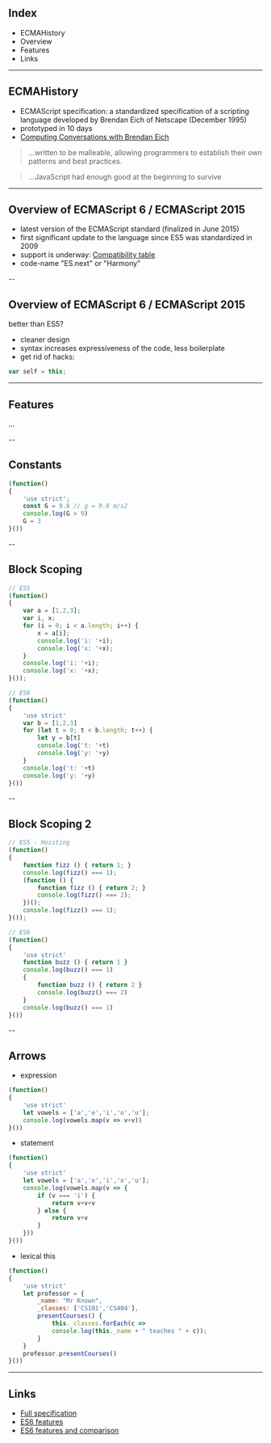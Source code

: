 ## Index

* ECMAHistory
* Overview
* Features
* Links

---
## ECMAHistory

* ECMAScript specification: a standardized specification of a scripting language developed by Brendan Eich of Netscape (December 1995)
* prototyped in 10 days
* [Computing Conversations with Brendan Eich](https://www.youtube.com/watch?v=IPxQ9kEaF8c)

> ...written to be malleable, allowing programmers to establish their own patterns and best practices.


> ...JavaScript had enough good at the beginning to survive

---
## Overview of ECMAScript 6 / ECMAScript 2015

* latest version of the ECMAScript standard (finalized in June 2015)
* first significant update to the language since ES5 was standardized in 2009
* support is underway: [Compatibility table](http://kangax.github.io/compat-table/es6/)
* code-name "ES.next" or "Harmony"

--
## Overview of ECMAScript 6 / ECMAScript 2015

better than ES5?
* cleaner design
* syntax increases expressiveness of the code, less boilerplate
* get rid of hacks: 

```javascript 
var self = this;
```

---
## Features
...

--
## Constants
```javascript 
(function()
{
    'use strict';
	const G = 9.8 // g = 9.8 m/s2
	console.log(G > 9)
	G = 3
}())
```

--
## Block Scoping
```javascript 
// ES5
(function()
{
	var a = [1,2,3];
	var i, x;
	for (i = 0; i < a.length; i++) {
	    x = a[i];
	    console.log('i: '+i);
	    console.log('x: '+x);
	}
	console.log('i: '+i);
	console.log('x: '+x);
}());

// ES6
(function()
{
    'use strict'
    var b = [1,2,3]
    for (let t = 0; t < b.length; t++) {
        let y = b[t]
        console.log('t: '+t)
        console.log('y: '+y)
    }
    console.log('t: '+t)
    console.log('y: '+y)
}())
```

--
## Block Scoping 2
```javascript 
// ES5 - Hoisting
(function()
{
	function fizz () { return 1; }
    console.log(fizz() === 1);
    (function () {
        function fizz () { return 2; }
        console.log(fizz() === 2);
    })();
    console.log(fizz() === 1);
}());

// ES6
(function()
{
    'use strict'
    function buzz () { return 1 }
    console.log(buzz() === 1)
    {
        function buzz () { return 2 }
        console.log(buzz() === 2)
    }
    console.log(buzz() === 1)
}())
```

--
## Arrows
* expression
```javascript 
(function()
{
    'use strict'
	let vowels = ['a','e','i','o','u'];
	console.log(vowels.map(v => v+v))
}())
```

* statement
```javascript
(function()
{
    'use strict'
	let vowels = ['a','e','i','o','u'];
	console.log(vowels.map(v => {
		if (v === 'i') {
			return v+v+v
		} else {
			return v+v
		}
	}))
}())
```

* lexical this
```javascript
(function()
{
	'use strict'
	let professor = {
  		_name: "Mr Known",
  		_classes: ['CS101','CS404'],
  		presentCourses() {
    		this._classes.forEach(c =>
      		console.log(this._name + " teaches " + c));
  		}
	}
	professor.presentCourses()
}())
```

---
## Links

* [Full specification](http://www.ecma-international.org/ecma-262/6.0/)
* [ES6 features](https://github.com/lukehoban/es6features)
* [ES6 features and comparison](http://es6-features.org/)
